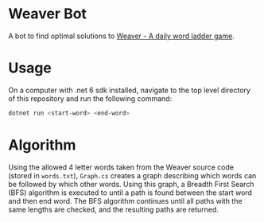 # Weaver Bot

A bot to find optimal solutions to [Weaver - A daily word ladder game](https://wordwormdormdork.com/).

# Usage
On a computer with .net 6 sdk installed, navigate to the top level directory of this repository and run the following command:

```sh
dotnet run <start-word> <end-word>
```

# Algorithm

Using the allowed 4 letter words taken from the Weaver source code (stored in `words.txt`), `Graph.cs` creates a graph describing which words can be followed by which other words. Using this graph, a Breadth First Search (BFS) algorithm is executed to until a path is found between the start word and then end word. The BFS algorithm continues until all paths with the same lengths are checked, and the resulting paths are returned. 
